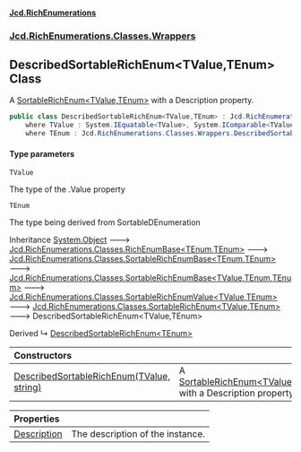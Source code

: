 #### [Jcd.RichEnumerations](index.md 'index')
### [Jcd.RichEnumerations.Classes.Wrappers](Jcd.RichEnumerations.Classes.Wrappers.md 'Jcd.RichEnumerations.Classes.Wrappers')

## DescribedSortableRichEnum<TValue,TEnum> Class

A [SortableRichEnum&lt;TValue,TEnum&gt;](SortableRichEnum_TValue,TEnum_.md 'Jcd.RichEnumerations.Classes.SortableRichEnum<TValue,TEnum>') with a Description property.

```csharp
public class DescribedSortableRichEnum<TValue,TEnum> : Jcd.RichEnumerations.Classes.SortableRichEnum<TValue, TEnum>
    where TValue : System.IEquatable<TValue>, System.IComparable<TValue>
    where TEnum : Jcd.RichEnumerations.Classes.Wrappers.DescribedSortableRichEnum<TValue, TEnum>, System.IComparable<TEnum>, Jcd.RichEnumerations.ISortableValueProvider<TValue>
```
#### Type parameters

<a name='Jcd.RichEnumerations.Classes.Wrappers.DescribedSortableRichEnum_TValue,TEnum_.TValue'></a>

`TValue`

The type of the .Value property

<a name='Jcd.RichEnumerations.Classes.Wrappers.DescribedSortableRichEnum_TValue,TEnum_.TEnum'></a>

`TEnum`

The type being derived from SortableDEnumeration

Inheritance [System.Object](https://docs.microsoft.com/en-us/dotnet/api/System.Object 'System.Object') &#129106; [Jcd.RichEnumerations.Classes.RichEnumBase&lt;](RichEnumBase_TEnumeration,TEnumeratedItem_.md 'Jcd.RichEnumerations.Classes.RichEnumBase<TEnumeration,TEnumeratedItem>')[TEnum](DescribedSortableRichEnum_TValue,TEnum_.md#Jcd.RichEnumerations.Classes.Wrappers.DescribedSortableRichEnum_TValue,TEnum_.TEnum 'Jcd.RichEnumerations.Classes.Wrappers.DescribedSortableRichEnum<TValue,TEnum>.TEnum')[,](RichEnumBase_TEnumeration,TEnumeratedItem_.md 'Jcd.RichEnumerations.Classes.RichEnumBase<TEnumeration,TEnumeratedItem>')[TEnum](DescribedSortableRichEnum_TValue,TEnum_.md#Jcd.RichEnumerations.Classes.Wrappers.DescribedSortableRichEnum_TValue,TEnum_.TEnum 'Jcd.RichEnumerations.Classes.Wrappers.DescribedSortableRichEnum<TValue,TEnum>.TEnum')[&gt;](RichEnumBase_TEnumeration,TEnumeratedItem_.md 'Jcd.RichEnumerations.Classes.RichEnumBase<TEnumeration,TEnumeratedItem>') &#129106; [Jcd.RichEnumerations.Classes.SortableRichEnumBase&lt;](SortableRichEnumBase_TEnumeration,TEnumeratedItem_.md 'Jcd.RichEnumerations.Classes.SortableRichEnumBase<TEnumeration,TEnumeratedItem>')[TEnum](DescribedSortableRichEnum_TValue,TEnum_.md#Jcd.RichEnumerations.Classes.Wrappers.DescribedSortableRichEnum_TValue,TEnum_.TEnum 'Jcd.RichEnumerations.Classes.Wrappers.DescribedSortableRichEnum<TValue,TEnum>.TEnum')[,](SortableRichEnumBase_TEnumeration,TEnumeratedItem_.md 'Jcd.RichEnumerations.Classes.SortableRichEnumBase<TEnumeration,TEnumeratedItem>')[TEnum](DescribedSortableRichEnum_TValue,TEnum_.md#Jcd.RichEnumerations.Classes.Wrappers.DescribedSortableRichEnum_TValue,TEnum_.TEnum 'Jcd.RichEnumerations.Classes.Wrappers.DescribedSortableRichEnum<TValue,TEnum>.TEnum')[&gt;](SortableRichEnumBase_TEnumeration,TEnumeratedItem_.md 'Jcd.RichEnumerations.Classes.SortableRichEnumBase<TEnumeration,TEnumeratedItem>') &#129106; [Jcd.RichEnumerations.Classes.SortableRichEnumBase&lt;](SortableRichEnumBase_TValue,TEnumeration,TEnumeratedItem_.md 'Jcd.RichEnumerations.Classes.SortableRichEnumBase<TValue,TEnumeration,TEnumeratedItem>')[TValue](DescribedSortableRichEnum_TValue,TEnum_.md#Jcd.RichEnumerations.Classes.Wrappers.DescribedSortableRichEnum_TValue,TEnum_.TValue 'Jcd.RichEnumerations.Classes.Wrappers.DescribedSortableRichEnum<TValue,TEnum>.TValue')[,](SortableRichEnumBase_TValue,TEnumeration,TEnumeratedItem_.md 'Jcd.RichEnumerations.Classes.SortableRichEnumBase<TValue,TEnumeration,TEnumeratedItem>')[TEnum](DescribedSortableRichEnum_TValue,TEnum_.md#Jcd.RichEnumerations.Classes.Wrappers.DescribedSortableRichEnum_TValue,TEnum_.TEnum 'Jcd.RichEnumerations.Classes.Wrappers.DescribedSortableRichEnum<TValue,TEnum>.TEnum')[,](SortableRichEnumBase_TValue,TEnumeration,TEnumeratedItem_.md 'Jcd.RichEnumerations.Classes.SortableRichEnumBase<TValue,TEnumeration,TEnumeratedItem>')[TEnum](DescribedSortableRichEnum_TValue,TEnum_.md#Jcd.RichEnumerations.Classes.Wrappers.DescribedSortableRichEnum_TValue,TEnum_.TEnum 'Jcd.RichEnumerations.Classes.Wrappers.DescribedSortableRichEnum<TValue,TEnum>.TEnum')[&gt;](SortableRichEnumBase_TValue,TEnumeration,TEnumeratedItem_.md 'Jcd.RichEnumerations.Classes.SortableRichEnumBase<TValue,TEnumeration,TEnumeratedItem>') &#129106; [Jcd.RichEnumerations.Classes.SortableRichEnumValue&lt;](SortableRichEnumValue_TValue,TEnum_.md 'Jcd.RichEnumerations.Classes.SortableRichEnumValue<TValue,TEnum>')[TValue](DescribedSortableRichEnum_TValue,TEnum_.md#Jcd.RichEnumerations.Classes.Wrappers.DescribedSortableRichEnum_TValue,TEnum_.TValue 'Jcd.RichEnumerations.Classes.Wrappers.DescribedSortableRichEnum<TValue,TEnum>.TValue')[,](SortableRichEnumValue_TValue,TEnum_.md 'Jcd.RichEnumerations.Classes.SortableRichEnumValue<TValue,TEnum>')[TEnum](DescribedSortableRichEnum_TValue,TEnum_.md#Jcd.RichEnumerations.Classes.Wrappers.DescribedSortableRichEnum_TValue,TEnum_.TEnum 'Jcd.RichEnumerations.Classes.Wrappers.DescribedSortableRichEnum<TValue,TEnum>.TEnum')[&gt;](SortableRichEnumValue_TValue,TEnum_.md 'Jcd.RichEnumerations.Classes.SortableRichEnumValue<TValue,TEnum>') &#129106; [Jcd.RichEnumerations.Classes.SortableRichEnum&lt;](SortableRichEnum_TValue,TEnum_.md 'Jcd.RichEnumerations.Classes.SortableRichEnum<TValue,TEnum>')[TValue](DescribedSortableRichEnum_TValue,TEnum_.md#Jcd.RichEnumerations.Classes.Wrappers.DescribedSortableRichEnum_TValue,TEnum_.TValue 'Jcd.RichEnumerations.Classes.Wrappers.DescribedSortableRichEnum<TValue,TEnum>.TValue')[,](SortableRichEnum_TValue,TEnum_.md 'Jcd.RichEnumerations.Classes.SortableRichEnum<TValue,TEnum>')[TEnum](DescribedSortableRichEnum_TValue,TEnum_.md#Jcd.RichEnumerations.Classes.Wrappers.DescribedSortableRichEnum_TValue,TEnum_.TEnum 'Jcd.RichEnumerations.Classes.Wrappers.DescribedSortableRichEnum<TValue,TEnum>.TEnum')[&gt;](SortableRichEnum_TValue,TEnum_.md 'Jcd.RichEnumerations.Classes.SortableRichEnum<TValue,TEnum>') &#129106; DescribedSortableRichEnum<TValue,TEnum>

Derived
&#8627; [DescribedSortableRichEnum&lt;TEnum&gt;](DescribedSortableRichEnum_TEnum_.md 'Jcd.RichEnumerations.Classes.Wrappers.DescribedSortableRichEnum<TEnum>')

| Constructors | |
| :--- | :--- |
| [DescribedSortableRichEnum(TValue, string)](DescribedSortableRichEnum_TValue,TEnum_..ctor.cBIt+q5nKN0oQ+XkxOu7pg.md 'Jcd.RichEnumerations.Classes.Wrappers.DescribedSortableRichEnum<TValue,TEnum>.DescribedSortableRichEnum(TValue, string)') | A [SortableRichEnum&lt;TValue,TEnum&gt;](SortableRichEnum_TValue,TEnum_.md 'Jcd.RichEnumerations.Classes.SortableRichEnum<TValue,TEnum>') with a Description property. |

| Properties | |
| :--- | :--- |
| [Description](DescribedSortableRichEnum_TValue,TEnum_.Description.md 'Jcd.RichEnumerations.Classes.Wrappers.DescribedSortableRichEnum<TValue,TEnum>.Description') | The description of the instance. |

